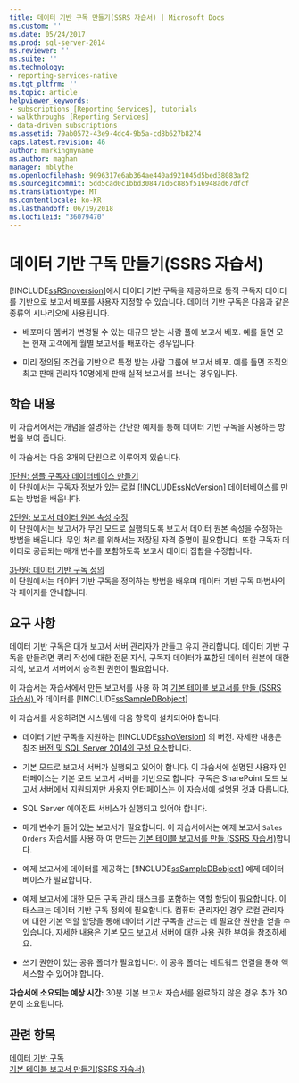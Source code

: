 ```yaml
---
title: 데이터 기반 구독 만들기(SSRS 자습서) | Microsoft Docs
ms.custom: ''
ms.date: 05/24/2017
ms.prod: sql-server-2014
ms.reviewer: ''
ms.suite: ''
ms.technology:
- reporting-services-native
ms.tgt_pltfrm: ''
ms.topic: article
helpviewer_keywords:
- subscriptions [Reporting Services], tutorials
- walkthroughs [Reporting Services]
- data-driven subscriptions
ms.assetid: 79ab0572-43e9-4dc4-9b5a-cd8b627b8274
caps.latest.revision: 46
author: markingmyname
ms.author: maghan
manager: mblythe
ms.openlocfilehash: 9096317e6ab364ae440ad921045d5bed38083af2
ms.sourcegitcommit: 5dd5cad0c1bbd308471d6c885f516948ad67dfcf
ms.translationtype: MT
ms.contentlocale: ko-KR
ms.lasthandoff: 06/19/2018
ms.locfileid: "36079470"
---
```

# <a name="create-a-data-driven-subscription-ssrs-tutorial"></a>데이터 기반 구독 만들기(SSRS 자습서)
  [!INCLUDE[ssRSnoversion](../includes/ssrsnoversion-md.md)]에서 데이터 기반 구독을 제공하므로 동적 구독자 데이터를 기반으로 보고서 배포를 사용자 지정할 수 있습니다. 데이터 기반 구독은 다음과 같은 종류의 시나리오에 사용됩니다.  
  
-   배포마다 멤버가 변경될 수 있는 대규모 받는 사람 풀에 보고서 배포. 예를 들면 모든 현재 고객에게 월별 보고서를 배포하는 경우입니다.  
  
-   미리 정의된 조건을 기반으로 특정 받는 사람 그룹에 보고서 배포. 예를 들면 조직의 최고 판매 관리자 10명에게 판매 실적 보고서를 보내는 경우입니다.  
  
## <a name="what-you-will-learn"></a>학습 내용  
 이 자습서에서는 개념을 설명하는 간단한 예제를 통해 데이터 기반 구독을 사용하는 방법을 보여 줍니다.  
  
 이 자습서는 다음 3개의 단원으로 이루어져 있습니다.  
  
 [1단원: 샘플 구독자 데이터베이스 만들기](lesson-1-creating-a-sample-subscriber-database.md)  
 이 단원에서는 구독자 정보가 있는 로컬 [!INCLUDE[ssNoVersion](../includes/ssnoversion-md.md)] 데이터베이스를 만드는 방법을 배웁니다.  
  
 [2단원: 보고서 데이터 원본 속성 수정](lesson-2-modifying-the-report-data-source-properties.md)  
 이 단원에서는 보고서가 무인 모드로 실행되도록 보고서 데이터 원본 속성을 수정하는 방법을 배웁니다. 무인 처리를 위해서는 저장된 자격 증명이 필요합니다. 또한 구독자 데이터로 공급되는 매개 변수를 포함하도록 보고서 데이터 집합을 수정합니다.  
  
 [3단원: 데이터 기반 구독 정의](lesson-3-defining-a-data-driven-subscription.md)  
 이 단원에서는 데이터 기반 구독을 정의하는 방법을 배우며 데이터 기반 구독 마법사의 각 페이지를 안내합니다.  
  
## <a name="requirements"></a>요구 사항  
 데이터 기반 구독은 대개 보고서 서버 관리자가 만들고 유지 관리합니다. 데이터 기반 구독을 만들려면 쿼리 작성에 대한 전문 지식, 구독자 데이터가 포함된 데이터 원본에 대한 지식, 보고서 서버에서 승격된 권한이 필요합니다.  
  
 이 자습서는 자습서에서 만든 보고서를 사용 하 여 [기본 테이블 보고서를 만들 &#40;SSRS 자습서&#41; ](create-a-basic-table-report-ssrs-tutorial.md) 와 데이터를 [!INCLUDE[ssSampleDBobject](../includes/sssampledbobject-md.md)]  
  
 이 자습서를 사용하려면 시스템에 다음 항목이 설치되어야 합니다.  
  
-   데이터 기반 구독을 지원하는 [!INCLUDE[ssNoVersion](../includes/ssnoversion-md.md)] 의 버전. 자세한 내용은 참조 [버전 및 SQL Server 2014의 구성 요소](../sql-server/editions-and-components-of-sql-server-2016.md)합니다.  
  
-   기본 모드로 보고서 서버가 실행되고 있어야 합니다. 이 자습서에 설명된 사용자 인터페이스는 기본 모드 보고서 서버를 기반으로 합니다. 구독은 SharePoint 모드 보고서 서버에서 지원되지만 사용자 인터페이스는 이 자습서에 설명된 것과 다릅니다.  
  
-   SQL Server 에이전트 서비스가 실행되고 있어야 합니다.  
  
-   매개 변수가 들어 있는 보고서가 필요합니다. 이 자습서에서는 예제 보고서 `Sales Orders` 자습서를 사용 하 여 만드는 [기본 테이블 보고서를 만들 &#40;SSRS 자습서&#41;](create-a-basic-table-report-ssrs-tutorial.md)합니다.  
  
-   예제 보고서에 데이터를 제공하는 [!INCLUDE[ssSampleDBobject](../includes/sssampledbobject-md.md)] 예제 데이터베이스가 필요합니다.  
  
-   예제 보고서에 대한 모든 구독 관리 태스크를 포함하는 역할 할당이 필요합니다. 이 태스크는 데이터 기반 구독 정의에 필요합니다. 컴퓨터 관리자인 경우 로컬 관리자에 대한 기본 역할 할당을 통해 데이터 기반 구독을 만드는 데 필요한 권한을 얻을 수 있습니다. 자세한 내용은 [기본 모드 보고서 서버에 대한 사용 권한 부여](security/granting-permissions-on-a-native-mode-report-server.md)을 참조하세요.  
  
-   쓰기 권한이 있는 공유 폴더가 필요합니다. 이 공유 폴더는 네트워크 연결을 통해 액세스할 수 있어야 합니다.  
  
 **자습서에 소요되는 예상 시간:** 30분 기본 보고서 자습서를 완료하지 않은 경우 추가 30분이 소요됩니다.  
  
## <a name="see-also"></a>관련 항목  
 [데이터 기반 구독](subscriptions/data-driven-subscriptions.md)   
 [기본 테이블 보고서 만들기&#40;SSRS 자습서&#41;](create-a-basic-table-report-ssrs-tutorial.md)  
  
  